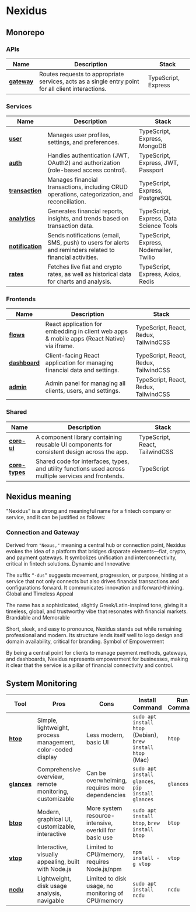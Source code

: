 # Nexidus

## Monorepo

### APIs

| **Name**                        | **Description**                                                                                    | **Stack**           |
| ------------------------------- | -------------------------------------------------------------------------------------------------- | ------------------- |
| **[gateway](src/api/gateway)** | Routes requests to appropriate services, acts as a single entry point for all client interactions. | TypeScript, Express |

### Services

| **Name**                                      | **Description**                                                                                           | **Stack**                               |
| --------------------------------------------- | --------------------------------------------------------------------------------------------------------- | --------------------------------------- |
| **[user](src/services/user)**                 | Manages user profiles, settings, and preferences.                                                         | TypeScript, Express, MongoDB            |
| **[auth](src/services/auth)**                 | Handles authentication (JWT, OAuth2) and authorization (role-based access control).                       | TypeScript, Express, JWT, Passport      |
| **[transaction](src/services/transaction)**   | Manages financial transactions, including CRUD operations, categorization, and reconciliation.            | TypeScript, Express, PostgreSQL         |
| **[analytics](src/services/analytics)**       | Generates financial reports, insights, and trends based on transaction data.                              | TypeScript, Express, Data Science Tools |
| **[notification](src/services/notification)** | Sends notifications (email, SMS, push) to users for alerts and reminders related to financial activities. | TypeScript, Express, Nodemailer, Twilio |
| **[rates](src/services/rates)**               | Fetches live fiat and crypto rates, as well as historical data for charts and analysis.                   | TypeScript, Express, Axios, Redis       |

### Frontends

| **Name**                                                   | **Description**                                                                             | **Stack**                             |
| ---------------------------------------------------------- | ------------------------------------------------------------------------------------------- | ------------------------------------- |
| **[flows](src/frontends/frontend-flows)**         | React application for embedding in client web apps & mobile apps (React Native) via iframe. | TypeScript, React, Redux, TailwindCSS |
| **[dashboard](src/frontends/frontend-dashboard)** | Client-facing React application for managing financial data and settings.                   | TypeScript, React, Redux, TailwindCSS |
| **[admin](src/frontends/frontend-admin)**         | Admin panel for managing all clients, users, and settings.                                  | TypeScript, React, Redux, TailwindCSS |

### Shared

| **Name**                                | **Description**                                                                                       | **Stack**                      |
| --------------------------------------- | ----------------------------------------------------------------------------------------------------- | ------------------------------ |
| **[core-ui](src/shared/core-ui)**       | A component library containing reusable UI components for consistent design across the app.           | TypeScript, React, TailwindCSS |
| **[core-types](src/shared/core-utils)** | Shared code for interfaces, types, and utility functions used across multiple services and frontends. | TypeScript                     |

## Nexidus meaning

"Nexidus" is a strong and meaningful name for a fintech company or service, and it can be justified as follows:

### Connection and Gateway

Derived from `"Nexus,"` meaning a central hub or connection point, Nexidus evokes the idea of a platform that bridges disparate elements—fiat, crypto, and payment gateways. It symbolizes unification and interconnectivity, critical in fintech solutions.
Dynamic and Innovative

The suffix `“-dus”` suggests movement, progression, or purpose, hinting at a service that not only connects but also drives financial transactions and configurations forward. It communicates innovation and forward-thinking.
Global and Timeless Appeal

The name has a sophisticated, slightly Greek/Latin-inspired tone, giving it a timeless, global, and trustworthy vibe that resonates with financial markets.
Brandable and Memorable

Short, sleek, and easy to pronounce, Nexidus stands out while remaining professional and modern. Its structure lends itself well to logo design and domain availability, critical for branding.
Symbol of Empowerment

By being a central point for clients to manage payment methods, gateways, and dashboards, Nexidus represents empowerment for businesses, making it clear that the service is a pillar of financial connectivity and control.


## System Monitoring

| Tool                                                | Pros                                                         | Cons                                                   | Install Command                                             | Run Command |
| --------------------------------------------------- | ------------------------------------------------------------ | ------------------------------------------------------ | ----------------------------------------------------------- | ----------- |
| **[htop](https://htop.dev/)**                       | Simple, lightweight, process management, color-coded display | Less modern, basic UI                                  | `sudo apt install htop` (Debian), `brew install htop` (Mac) | `htop`      |
| **[glances](https://nicolargo.github.io/glances/)** | Comprehensive overview, remote monitoring, customizable      | Can be overwhelming, requires more dependencies        | `sudo apt install glances`, `pip install glances`           | `glances`   |
| **[btop](https://github.com/aristocratos/btop)**    | Modern, graphical UI, customizable, interactive              | More system resource-intensive, overkill for basic use | `sudo apt install btop`, `brew install btop`                | `btop`      |
| **[vtop](https://github.com/MrRio/vtop)**           | Interactive, visually appealing, built with Node.js          | Limited to CPU/memory, requires Node.js/npm            | `npm install -g vtop`                                       | `vtop`      |
| **[ncdu](https://dev.yorhel.nl/ncdu)**              | Lightweight, disk usage analysis, navigable                  | Limited to disk usage, no monitoring of CPU/memory     | `sudo apt install ncdu`                                     | `ncdu`      |

